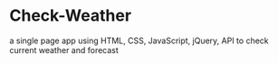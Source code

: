 # Check-Weather
a single page app using HTML, CSS, JavaScript, jQuery, API to check current weather and forecast
